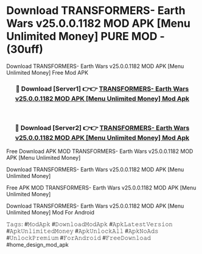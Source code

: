 # Download TRANSFORMERS- Earth Wars v25.0.0.1182 MOD APK [Menu Unlimited Money] PURE MOD - (30uff)
Download TRANSFORMERS- Earth Wars v25.0.0.1182 MOD APK [Menu Unlimited Money] Free Mod APK

<div align="center">
<h3>🔴 Download [Server1] 👉👉 <a href="https://apk-comot.site?title=TRANSFORMERS-_Earth_Wars_v25.0.0.1182_MOD_APK_[Menu_Unlimited_Money]">TRANSFORMERS- Earth Wars v25.0.0.1182 MOD APK [Menu Unlimited Money] Mod Apk</a></h3><br>

<h3>🔴 Download [Server2] 👉👉 <a href="https://apk-comot.site?title=TRANSFORMERS-_Earth_Wars_v25.0.0.1182_MOD_APK_[Menu_Unlimited_Money]">TRANSFORMERS- Earth Wars v25.0.0.1182 MOD APK [Menu Unlimited Money] Mod Apk</a></h3>
</div>


Free Download APK MOD TRANSFORMERS- Earth Wars v25.0.0.1182 MOD APK [Menu Unlimited Money]

Download TRANSFORMERS- Earth Wars v25.0.0.1182 MOD APK [Menu Unlimited Money] 

Free APK MOD TRANSFORMERS- Earth Wars v25.0.0.1182 MOD APK [Menu Unlimited Money] 

Download TRANSFORMERS- Earth Wars v25.0.0.1182 MOD APK [Menu Unlimited Money] Mod For Android

𝚃𝚊𝚐𝚜: #𝙼𝚘𝚍𝙰𝚙𝚔 #𝙳𝚘𝚠𝚗𝚕𝚘𝚊𝚍𝙼𝚘𝚍𝙰𝚙𝚔 #𝙰𝚙𝚔𝙻𝚊𝚝𝚎𝚜𝚝𝚅𝚎𝚛𝚜𝚒𝚘𝚗 #𝙰𝚙𝚔𝚄𝚗𝚕𝚒𝚖𝚒𝚝𝚎𝚍𝙼𝚘𝚗𝚎𝚢 #𝙰𝚙𝚔𝚄𝚗𝚕𝚘𝚌𝚔𝙰𝚕𝚕 #𝙰𝚙𝚔𝙽𝚘𝙰𝚍𝚜 #𝚄𝚗𝚕𝚘𝚌𝚔𝙿𝚛𝚎𝚖𝚒𝚞𝚖 #𝙵𝚘𝚛𝙰𝚗𝚍𝚛𝚘𝚒𝚍 #𝙵𝚛𝚎𝚎𝙳𝚘𝚠𝚗𝚕𝚘𝚊𝚍 #home_design_mod_apk